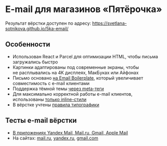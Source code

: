 # E-mail для магазинов «Пятёрочка»

Результат вёрстки доступен по адресу: https://svetlana-sotnikova.github.io/5ka-email/

## Особенности

- Использован React и Parcel для оптимизации HTML, чтобы письма загружались быстро
- Картинки адаптированы под современные экраны, чтобы не расплывались на 4K дисплеях, МакБуках или Айфонах
- Письмо основано [на Email Boilerplate](https://github.com/seanpowell/Email-Boilerplate), который увеличивает совместимость с e-mail клиентами
- Поддержка тёмной темы [через meta-теги](https://www.litmus.com/blog/the-ultimate-guide-to-dark-mode-for-email-marketers/)
- Для максимально корректной работы e-mail клиентов, использованы [только inline-стили](https://www.litmus.com/blog/understanding-gmail-and-css-part-1/)
- В вёрстке учтены [правила типографики](http://old.gsu.by/biglib/gsu/Экономический/ria-rules.pdf)

## Тесты e-mail вёрстки

- [В приложениях Yandex Mail, Mail.ru, Gmail, Apple Mail](https://youtu.be/1C0TnAlX9dM​​​​​​​)
- На сайтах: [mail.ru](https://i.imgur.com/xRDkfxS.png), [yandex.ru](https://i.imgur.com/xBSQDDT.png), [gmail.com](https://i.imgur.com/m57CuIM.png)
